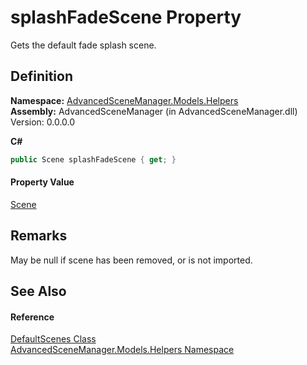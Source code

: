 # splashFadeScene Property


Gets the default fade splash scene.



## Definition
**Namespace:** <a href="N_AdvancedSceneManager_Models_Helpers">AdvancedSceneManager.Models.Helpers</a>  
**Assembly:** AdvancedSceneManager (in AdvancedSceneManager.dll) Version: 0.0.0.0

**C#**
``` C#
public Scene splashFadeScene { get; }
```



#### Property Value
<a href="T_AdvancedSceneManager_Models_Scene">Scene</a>

## Remarks
May be null if scene has been removed, or is not imported.

## See Also


#### Reference
<a href="T_AdvancedSceneManager_Models_Helpers_DefaultScenes">DefaultScenes Class</a>  
<a href="N_AdvancedSceneManager_Models_Helpers">AdvancedSceneManager.Models.Helpers Namespace</a>  
